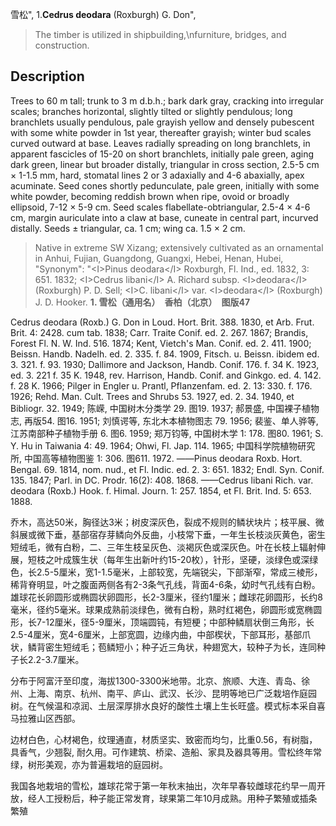 雪松",
1.**Cedrus deodara** (Roxburgh) G. Don",

> The timber is utilized in shipbuilding,\nfurniture, bridges, and construction.

## Description
Trees to 60 m tall; trunk to 3 m d.b.h.; bark dark gray, cracking into irregular scales; branches horizontal, slightly tilted or slightly pendulous; long branchlets usually pendulous, pale grayish yellow and densely pubescent with some white powder in 1st year, thereafter grayish; winter bud scales curved outward at base. Leaves radially spreading on long branchlets, in apparent fascicles of 15-20 on short branchlets, initially pale green, aging dark green, linear but broader distally, triangular in cross section, 2.5-5 cm ×  1-1.5 mm, hard, stomatal lines 2 or 3 adaxially and 4-6 abaxially, apex acuminate. Seed cones shortly pedunculate, pale green, initially with some white powder, becoming reddish brown when ripe, ovoid or broadly ellipsoid, 7-12 ×  5-9 cm. Seed scales flabellate-obtriangular, 2.5-4 ×  4-6 cm, margin auriculate into a claw at base, cuneate in central part, incurved distally. Seeds ±  triangular, ca. 1 cm; wing ca. 1.5 ×  2 cm.

> Native in extreme SW Xizang; extensively cultivated as an ornamental in Anhui, Fujian, Guangdong, Guangxi, Hebei, Henan, Hubei,
  "Synonym": "&lt;I&gt;Pinus deodara&lt;/I&gt; Roxburgh, Fl. Ind., ed. 1832, 3: 651. 1832; &lt;I&gt;Cedrus libani&lt;/I&gt; A. Richard subsp. &lt;I&gt;deodara&lt;/I&gt; (Roxburgh) P. D. Sell; &lt;I&gt;C. libani&lt;/I&gt; var. &lt;I&gt;deodara&lt;/I&gt; (Roxburgh) J. D. Hooker.
**1. 雪松（通用名）　香柏（北京）　图版47**

Cedrus deodara (Roxb.) G. Don in Loud. Hort. Brit. 388. 1830, et Arb. Frut. Brit. 4: 2428. cum tab. 1838; Carr. Traite Conif. ed. 2. 267. 1867; Brandis, Forest Fl. N. W. Ind. 516. 1874; Kent, Vietch's Man. Conif. ed. 2. 411. 1900; Beissn. Handb. Nadelh. ed. 2. 335. f. 84. 1909, Fitsch. u. Beissn. ibidem ed. 3. 321. f. 93. 1930; Dallimore and Jackson, Handb. Conif. 176. f. 34 K. 1923, ed. 3. 221 f. 35 K. 1948, rev. Harrison, Handb. Conif. and Ginkgo. ed. 4. 142. f. 28 K. 1966; Pilger in Engler u. Prantl, Pflanzenfam. ed. 2. 13: 330. f. 176. 1926; Rehd. Man. Cult. Trees and Shrubs 53. 1927, ed. 2. 34. 1940, et Bibliogr. 32. 1949; 陈嵘, 中国树木分类学 29. 图19. 1937; 郝景盛, 中国裸子植物志, 再版54. 图16. 1951; 刘慎谔等, 东北木本植物图志 79. 1956; 裴鉴、单人骅等, 江苏南部种子植物手册 6. 图6. 1959; 郑万钧等, 中国树木学 1: 178. 图80. 1961; S. Y. Hu in Taiwania 4: 49. 1964; Ohwi, Fl. Jap. 114. 1965; 中国科学院植物研究所, 中国高等植物图鉴 1: 306. 图611. 1972. ——Pinus deodara Roxb. Hort. Bengal. 69. 1814, nom. nud., et Fl. Indic. ed. 2. 3: 651. 1832; Endl. Syn. Conif. 135. 1847; Parl. in DC. Prodr. 16(2): 408. 1868. ——Cedrus libani Rich. var. deodara (Roxb.) Hook. f. Himal. Journ. 1: 257. 1854, et Fl. Brit. Ind. 5: 653. 1888.

乔木，高达50米，胸径达3米；树皮深灰色，裂成不规则的鳞状块片；枝平展、微斜展或微下垂，基部宿存芽鳞向外反曲，小枝常下垂，一年生长枝淡灰黄色，密生短绒毛，微有白粉，二、三年生枝呈灰色、淡褐灰色或深灰色。叶在长枝上辐射伸展，短枝之叶成簇生状（每年生出新叶约15-20枚），针形，坚硬，淡绿色或深绿色，长2.5-5厘米，宽1-1.5毫米，上部较宽，先端锐尖，下部渐窄，常成三棱形，稀背脊明显，叶之腹面两侧各有2-3条气孔线，背面4-6条，幼时气孔线有白粉。雄球花长卵圆形或椭圆状卵圆形，长2-3厘米，径约1厘米；雌球花卵圆形，长约8毫米，径约5毫米。球果成熟前淡绿色，微有白粉，熟时红褐色，卵圆形或宽椭圆形，长7-12厘米，径5-9厘米，顶端圆钝，有短梗；中部种鳞扇状倒三角形，长2.5-4厘米，宽4-6厘米，上部宽圆，边缘内曲，中部楔状，下部耳形，基部爪状，鳞背密生短绒毛；苞鳞短小；种子近三角状，种翅宽大，较种子为长，连同种子长2.2-3.7厘米。

分布于阿富汗至印度，海拔1300-3300米地带。北京、旅顺、大连、青岛、徐州、上海、南京、杭州、南平、庐山、武汉、长沙、昆明等地已广泛栽培作庭园树。在气候温和凉润、土层深厚排水良好的酸性土壤上生长旺盛。模式标本采自喜马拉雅山区西部。

边材白色，心材褐色，纹理通直，材质坚实、致密而均匀，比重0.56，有树脂，具香气，少翘裂, 耐久用。可作建筑、桥梁、造船、家具及器具等用。雪松终年常绿，树形美观，亦为普遍栽培的庭园树。

我国各地栽培的雪松，雄球花常于第一年秋末抽出，次年早春较雌球花约早一周开放，经人工授粉后，种子能正常发育，球果第二年10月成熟。用种子繁殖或插条繁殖
